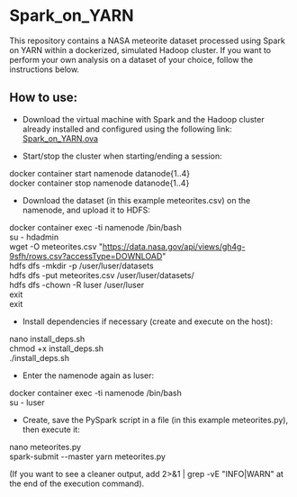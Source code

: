 # Spark_on_YARN
This repository contains a NASA meteorite dataset processed using Spark on YARN within a dockerized, simulated Hadoop cluster. If you want to perform your own analysis on a dataset of your choice, follow the instructions below.

## How to use:
- Download the virtual machine with Spark and the Hadoop cluster already installed and configured using the following link: [Spark_on_YARN.ova](https://drive.google.com/file/d/1xlUZP1TBtR94wRlprNRMVCWWGajC_APO/view?usp=drive_link)

- Start/stop the cluster when starting/ending a session:

docker container start namenode datanode{1..4}  
docker container stop namenode datanode{1..4}


- Download the dataset (in this example meteorites.csv) on the namenode, and upload it to HDFS:
  
docker container exec -ti namenode /bin/bash    
su - hdadmin    
wget -O meteorites.csv "https://data.nasa.gov/api/views/gh4g-9sfh/rows.csv?accessType=DOWNLOAD"  
hdfs dfs -mkdir -p /user/luser/datasets  
hdfs dfs -put meteorites.csv /user/luser/datasets/  
hdfs dfs -chown -R luser /user/luser  
exit  
exit  

- Install dependencies if necessary (create and execute on the host):
  
nano install_deps.sh  
chmod +x install_deps.sh  
./install_deps.sh  

- Enter the namenode again as luser:
 
docker container exec -ti namenode /bin/bash  
su - luser  

- Create, save the PySpark script in a file (in this example meteorites.py), then execute it:

nano meteorites.py  
spark-submit --master yarn meteorites.py   

(If you want to see a cleaner output, add 2>&1 | grep -vE "INFO|WARN" at the end of the execution command).     
